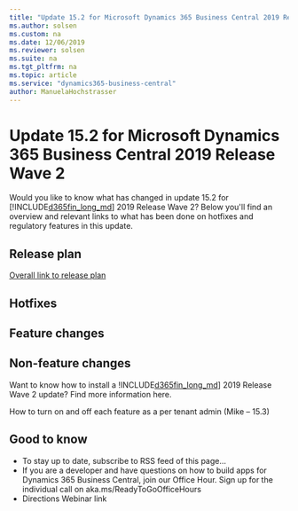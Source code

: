 ```yaml
---
title: "Update 15.2 for Microsoft Dynamics 365 Business Central 2019 Release Wave 2"
ms.author: solsen
ms.custom: na
ms.date: 12/06/2019
ms.reviewer: solsen
ms.suite: na
ms.tgt_pltfrm: na
ms.topic: article
ms.service: "dynamics365-business-central"
author: ManuelaHochstrasser
---
```


# Update 15.2 for Microsoft Dynamics 365 Business Central 2019 Release Wave 2
Would you like to know what has changed in update 15.2 for [!INCLUDE[d365fin_long_md](../developer/includes/d365fin_long_md.md)] 2019 Release Wave 2? Below you'll find an overview and relevant links to what has been done on hotfixes and regulatory features in this update.

## Release plan
[Overall link to release plan]()

## Hotfixes
<!-- Link to hotfixes -->

## Feature changes
<!-- list -->

## Non-feature changes
Want to know how to install a !INCLUDE[d365fin_long_md](includes/d365fin_long_md.md)] 2019 Release Wave 2 update? Find more information here.

How to turn on and off each feature as a per tenant admin (Mike – 15.3)

## Good to know
- To stay up to date, subscribe to RSS feed of this page… 
- If you are a developer and have questions on how to build apps for Dynamics 365 Business Central, join our Office Hour. Sign up for the individual call on aka.ms/ReadyToGoOfficeHours
- Directions Webinar link